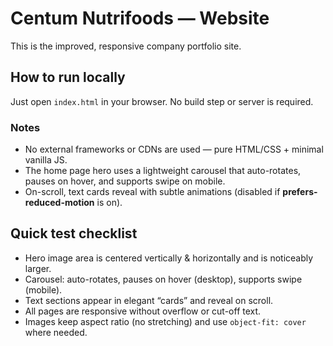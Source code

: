 # Centum Nutrifoods — Website

This is the improved, responsive company portfolio site.

## How to run locally
Just open `index.html` in your browser. No build step or server is required.

### Notes
- No external frameworks or CDNs are used — pure HTML/CSS + minimal vanilla JS.
- The home page hero uses a lightweight carousel that auto-rotates, pauses on hover, and supports swipe on mobile.
- On-scroll, text cards reveal with subtle animations (disabled if **prefers-reduced-motion** is on).

## Quick test checklist
- Hero image area is centered vertically & horizontally and is noticeably larger.
- Carousel: auto-rotates, pauses on hover (desktop), supports swipe (mobile).
- Text sections appear in elegant “cards” and reveal on scroll.
- All pages are responsive without overflow or cut-off text.
- Images keep aspect ratio (no stretching) and use `object-fit: cover` where needed.
